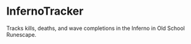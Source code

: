 # InfernoTracker
Tracks kills, deaths, and wave completions in the Inferno in Old School Runescape.
